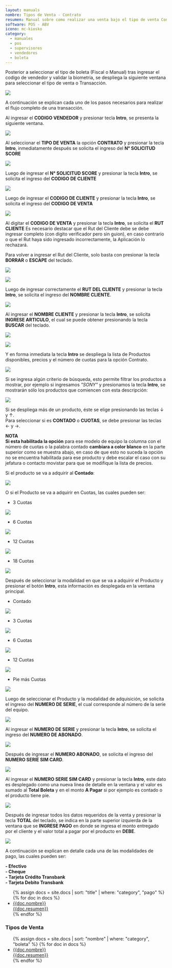 ```yaml
---
layout: manuals
nombre: Tipos de Venta - Contrato
resumen: Manual sobre como realizar una venta bajo el tipo de venta Contrato.
software: POS - ABV
icono: mc-kiosko
category:
  - manuales
  - pos
  - supervisores
  - vendedores
  - boleta
---
```

Posterior a seleccionar el tipo de boleta (Fiscal o Manual) tras ingresar el codigo de vendedor y validar la biometria, se despliega la siguiente ventana para seleccionar el tipo de venta o Transacción.

<p class="centrado"><img src="{{site.baseurl}}/docs/pos/img/contrato/1.png"></p>

A continuación se explican cada uno de los pasos necesarios para realizar el flujo completo de una transacción.

Al ingresar el **CODIGO VENDEDOR** y presionar tecla **Intro**, se presenta la siguiente ventana.

<p class="centrado"><img src="{{site.baseurl}}/docs/pos/img/contrato/2.png"></p>

Al seleccionar el **TIPO DE VENTA** la opción **CONTRATO** y presionar la tecla **Intro**, inmediatamente después se solicita el ingreso del **N° SOLICITUD SCORE**

<p class="centrado"><img src="{{site.baseurl}}/docs/pos/img/contrato/3.png"></p>

Luego de ingresar el **N° SOLICITUD SCORE** y presionar la tecla **Intro**, se solicita el ingreso del **CODIGO DE CLIENTE**

<p class="centrado"><img src="{{site.baseurl}}/docs/pos/img/contrato/4.png"></p>

Luego de ingresar el **CODIGO DE CLIENTE** y presionar la tecla **Intro**, se solicita el ingreso del **CODIGO DE VENTA**

<p class="centrado"><img src="{{site.baseurl}}/docs/pos/img/contrato/5.png"></p>

Al digitar el **CODIGO DE VENTA** y presionar la tecla **Intro**, se solicita el **RUT CLIENTE** Es necesario destacar que el Rut del Cliente debe se debe ingresar completo (con digito verificador pero sin guion), en caso contrario o que el Rut haya sido ingresado incorrectamente, la Aplicación lo rechazará.

Para volver a ingresar el Rut del Cliente, solo basta con presionar la tecla **BORRAR** o **ESCAPE** del teclado.

<p class="centrado"><img src="{{site.baseurl}}/docs/pos/img/contrato/6.png"></p>
<p class="centrado"><img src="{{site.baseurl}}/docs/pos/img/contrato/7.png"></p>

Luego de ingresar correctamente el **RUT DEL CLIENTE** y presionar la tecla **Intro**, se solicita el ingreso del **NOMBRE CLIENTE**.

<p class="centrado"><img src="{{site.baseurl}}/docs/pos/img/contrato/8.png"></p>

Al ingresar el **NOMBRE CLIENTE** y presionar la tecla **Intro**, se solicita **INGRESE ARTICULO**, el cual se puede obtener presionando la tecla **BUSCAR** del teclado.

<p class="centrado"><img src="{{site.baseurl}}/docs/pos/img/contrato/9.png"></p>
<p class="centrado"><img src="{{site.baseurl}}/docs/pos/img/contrato/10.png"></p>

Y en forma inmediata la tecla **Intro** se despliega la lista de Productos disponibles, precios y el número de cuotas para la opción Contrato.

<p class="centrado"><img src="{{site.baseurl}}/docs/pos/img/contrato/11.png"></p>

Si se ingresa algún criterio de búsqueda, esto permite filtrar los productos a mostrar, por ejemplo si ingresamos *"SONY"* y presionamos la tecla **Intro**, se mostrarán sólo los productos que comiencen con esta descripción:

<p class="centrado"><img src="{{site.baseurl}}/docs/pos/img/contrato/12.png"></p>

Si se despliega más de un producto, éste se elige presionando las teclas ↓ y ↑.<br>
Para seleccionar si es **CONTADO** o **CUOTAS**, se debe presionar las teclas ← y →.<br>

**NOTA**<br>
**Si esta habilitada la opción** para ese modelo de equipo la columna con el número de cuotas o la palabra contado **cambiara a color blanco** en la parte superior como se muestra abajo, en caso de que esto no suceda la opción no se encuentra habilitada para ese producto y debe escalar el caso con su jefatura o contacto movistar para que se modifique la lista de precios.

Si el producto se va a adquirir al **Contado**:

<p class="centrado"><img src="{{site.baseurl}}/docs/pos/img/contrato/13.png"></p>

O si el Producto se va a adquirir en Cuotas, las cuales pueden ser:

 - 3 Cuotas

<p class="centrado"><img src="{{site.baseurl}}/docs/pos/img/contrato/14.png"></p>

 - 6 Cuotas

<p class="centrado"><img src="{{site.baseurl}}/docs/pos/img/contrato/15.png"></p>

 - 12 Cuotas

<p class="centrado"><img src="{{site.baseurl}}/docs/pos/img/contrato/16.png"></p>

 - 18 Cuotas

<p class="centrado"><img src="{{site.baseurl}}/docs/pos/img/contrato/17.png"></p>

Después de seleccionar la modalidad en que se va a adquirir el Producto y presionar el botón **Intro**, esta información es desplegada en la ventana principal.

 - Contado

<p class="centrado"><img src="{{site.baseurl}}/docs/pos/img/contrato/18.png"></p>

 - 3 Cuotas

<p class="centrado"><img src="{{site.baseurl}}/docs/pos/img/contrato/19.png"></p>

 - 6 Cuotas

<p class="centrado"><img src="{{site.baseurl}}/docs/pos/img/contrato/20.png"></p>

 - 12 Cuotas

<p class="centrado"><img src="{{site.baseurl}}/docs/pos/img/contrato/21.png"></p>

 - Pie más Cuotas

<p class="centrado"><img src="{{site.baseurl}}/docs/pos/img/contrato/22.png"></p>

Luego de seleccionar el Producto y la modalidad de adquisición, se solicita el ingreso del **NUMERO DE SERIE**, el cual corresponde al número de la serie del equipo.

<p class="centrado"><img src="{{site.baseurl}}/docs/pos/img/contrato/23.png"></p>

Al ingresar el **NUMERO DE SERIE** y presionar la tecla **Intro**, se solicita el ingreso del **NUMERO DE ABONADO**.

<p class="centrado"><img src="{{site.baseurl}}/docs/pos/img/contrato/24.png"></p>

Después de ingresar el **NUMERO ABONADO**, se solicita el ingreso del **NUMERO SERIE SIM CARD**.

<p class="centrado"><img src="{{site.baseurl}}/docs/pos/img/contrato/25.png"></p>

Al ingresar el **NUMERO SERIE SIM CARD** y presionar la tecla **Intro**, este dato es desplegado como una nueva línea de detalle en la ventana y el valor es sumado al **Total Boleta** y en el monto **A Pagar** si por ejemplo es contado o el producto tiene pie.

<p class="centrado"><img src="{{site.baseurl}}/docs/pos/img/contrato/26.png"></p>

Después de ingresar todos los datos requeridos de la venta y presionar la tecla **TOTAL** del teclado, se indica en la parte superior izquierda de la ventana que se **INGRESE PAGO** en donde se ingresa el monto entregado por el cliente y el valor total a pagar por el producto en **DEBE**.

<p class="centrado"><img src="{{site.baseurl}}/docs/pos/img/contrato/27.png"></p>

A continuación se explican en detalle cada una de las modalidades de pago, las cuales pueden ser:

 **- Efectivo** <br>
 **- Cheque**<br>
 **- Tarjeta Crédito Transbank**<br>
 **- Tarjeta Debito Transbank**<br>

<div class="list-block">
	<ul class="nav nav-tabs nav-stacked">
		{% assign docs = site.docs | sort: "title" | where: "category", "pago" %}
		{% for doc in docs %}
		<li><a href="{{doc.url}}" data-view=".view-main" class="item-link close-panel">
		<div class="item-content">
		<div class="item-media"><i class="{{doc.icono}}"></i></div>
		<div class="item-inner">
		<div class="item-title">{{doc.nombre}}</div>
		<div class="item-after">{{doc.resumen}}</div>
		</div>
		</div></a></li>
		{% endfor %}
	</ul>
</div>

### Tipos de Venta

<div class="list-block">
	<ul class="nav nav-tabs nav-stacked">
		{% assign docs = site.docs | sort: "nombre" | where: "category", "boleta" %}
		{% for doc in docs %}
		<li><a href="{{doc.url}}" data-view=".view-main" class="item-link close-panel">
		<div class="item-content">
		<div class="item-media"><i class="{{doc.icono}}"></i></div>
		<div class="item-inner">
		<div class="item-title">{{doc.nombre}}</div>
		<div class="item-after">{{doc.resumen}}</div>
		</div>
		</div></a></li>
		{% endfor %}
	</ul>
</div>